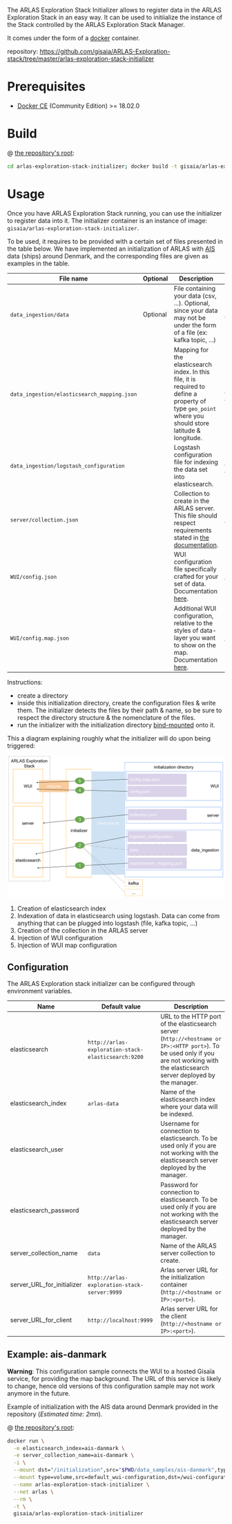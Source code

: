 The ARLAS Exploration Stack Initializer allows to register data in the ARLAS Exploration Stack in an easy way. It can be used to initiialize the instance of the Stack controlled by the ARLAS Exploration Stack Manager.

It comes under the form of a [docker](https://docker.com) container.

repository: https://github.com/gisaia/ARLAS-Exploration-stack/tree/master/arlas-exploration-stack-initializer

# Prerequisites

- [Docker CE](https://docs.docker.com/install/) (Community Edition) >= 18.02.0

# Build

@ [the repository's root](https://github.com/gisaia/ARLAS-Exploration-stack/tree/master):

```bash
cd arlas-exploration-stack-initializer; docker build -t gisaia/arlas-exploration-stack-initializer .; cd -
```

# Usage

Once you have ARLAS Exploration Stack running, you can use the initializer to register data into it. The initializer container is an instance of image: `gisaia/arlas-exploration-stack-initializer`.

To be used, it requires to be provided with a certain set of files presented in the table below. We have implemented an initialization of ARLAS with [AIS](https://en.wikipedia.org/wiki/Automatic_identification_system) data (ships) around Denmark, and the corresponding files are given as examples in the table.

| File name | Optional | Description | Example: ais-danmark |
|-|-|-|-|
| `data_ingestion/data` | Optional | File containing your data (csv, ...). Optional, since your data may not be under the form of a file (ex: kafka topic, ...) | [data_samples/ais-danmark/data_ingestion/data](https://github.com/gisaia/ARLAS-Exploration-stack/blob/master/data_samples/ais-danmark/data_ingestion/data) |
| `data_ingestion/elasticsearch_mapping.json` | | Mapping for the elasticsearch index. In this file, it is required to define a property of type `geo_point` where you should store latitude & longitude. | [data_samples/ais-danmark/data_ingestion/elasticsearch_mapping.json](https://github.com/gisaia/ARLAS-Exploration-stack/blob/master/data_samples/ais-danmark/data_ingestion/elasticsearch_mapping.json) |
| `data_ingestion/logstash_configuration` | | Logstash configuration file for indexing the data set into elasticsearch. | [data_samples/ais-danmark/data_ingestion/logstash_configuration](https://github.com/gisaia/ARLAS-Exploration-stack/blob/master/data_samples/ais-danmark/data_ingestion/logstash_configuration) |
| `server/collection.json` | | Collection to create in the ARLAS server. This file should respect requirements stated in [the documentation](http://arlas.io/arlas-tech/current/arlas-collection-model/). | [data_samples/ais-danmark/server/collection.json](https://github.com/gisaia/ARLAS-Exploration-stack/blob/master/data_samples/ais-danmark/server/collection.json) |
| `WUI/config.json` | | WUI configuration file specifically crafted for your set of data. Documentation [here](http://arlas.io/arlas-tech/current/arlas-wui-configuration/). | [data_samples/ais-danmark/WUI/config.json](https://github.com/gisaia/ARLAS-Exploration-stack/blob/master/data_samples/ais-danmark/WUI/config.json) |
| `WUI/config.map.json` | | Additional WUI configuration, relative to the styles of data-layer you want to show on the map. Documentation [here](http://arlas.io/arlas-tech/current/arlas-wui-configuration/). | [data_samples/ais-danmark/WUI/config.map.json](https://github.com/gisaia/ARLAS-Exploration-stack/blob/master/data_samples/ais-danmark/WUI/config.map.json) |

Instructions:
  - create a directory
  - inside this initialization directory, create the configuration files & write them. The initializer detects the files by their path & name, so be sure to respect the directory structure & the nomenclature of the files.
  - run the initializer with the initialization directory [bind-mounted](https://docs.docker.com/storage/bind-mounts/) onto it.

This a diagram explaining roughly what the initializer will do upon being triggered:

![Initialization](initialization.svg)

1. Creation of elasticsearch index
2. Indexation of data in elasticsearch using logstash. Data can come from anything that can be plugged into logstash (file, kafka topic, ...)
3. Creation of the collection in the ARLAS server
4. Injection of WUI configuration
5. Injection of WUI map configuration

## Configuration

The ARLAS Exploration stack initializer can be configured through environment variables.

| Name | Default value | Description |
|-|-|-|
| elasticsearch | `http://arlas-exploration-stack-elasticsearch:9200` | URL to the HTTP port of the elasticsearch server (`http://<hostname or IP>:<HTTP port>`). To be used only if you are not working with the elasticsearch server deployed by the manager. |
| elasticsearch_index | `arlas-data` | Name of the elasticsearch index where your data will be indexed. |
| elasticsearch_user | | Username for connection to elasticsearch. To be used only if you are not working with the elasticsearch server deployed by the manager. |
| elasticsearch_password | | Password for connection to elasticsearch. To be used only if you are not working with the elasticsearch server deployed by the manager. |
| server_collection_name | `data` | Name of the ARLAS server collection to create. |
| server_URL_for_initializer | `http://arlas-exploration-stack-server:9999` | Arlas server URL for the initialization container (`http://<hostname or IP>:<port>`). |
| server_URL_for_client | `http://localhost:9999` | Arlas server URL for the client (`http://<hostname or IP>:<port>`). |

## Example: ais-danmark

**Warning**: This configuration sample connects the WUI to a hosted Gisaïa service, for providing the map background. The URL of this service is likely to change, hence old versions of this configuration sample may not work anymore in the future.

Example of initialization with the AIS data around Denmark provided in the repository (*Estimated time: 2mn*).

@ [the repository's root](https://github.com/gisaia/ARLAS-Exploration-stack/tree/master):

```bash
docker run \
  -e elasticsearch_index=ais-danmark \
  -e server_collection_name=ais-danmark \
  -i \
  --mount dst="/initialization",src="$PWD/data_samples/ais-danmark",type=bind \
  --mount type=volume,src=default_wui-configuration,dst=/wui-configuration \
  --name arlas-exploration-stack-initializer \
  --net arlas \
  --rm \
  -t \
  gisaia/arlas-exploration-stack-initializer
```
